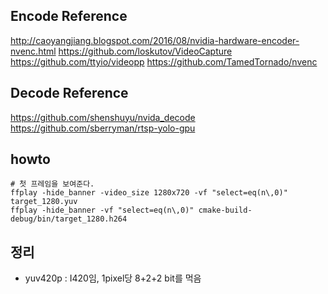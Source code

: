 ## Encode Reference
http://caoyangjiang.blogspot.com/2016/08/nvidia-hardware-encoder-nvenc.html
https://github.com/loskutov/VideoCapture
https://github.com/ttyio/videopp
https://github.com/TamedTornado/nvenc

## Decode Reference
https://github.com/shenshuyu/nvida_decode
https://github.com/sberryman/rtsp-yolo-gpu

## howto

    # 첫 프레임을 보여준다.
    ffplay -hide_banner -video_size 1280x720 -vf "select=eq(n\,0)" target_1280.yuv
    ffplay -hide_banner -vf "select=eq(n\,0)" cmake-build-debug/bin/target_1280.h264

## 정리
- yuv420p : I420임, 1pixel당 8+2+2 bit를 먹음

